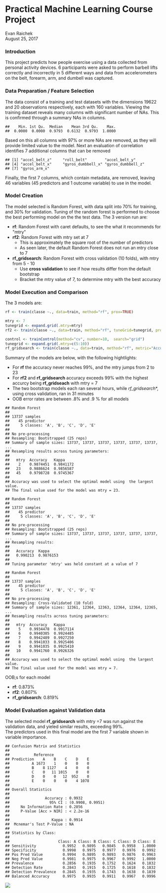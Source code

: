 # Practical Machine Learning Course Project
Evan Raichek  
August 25, 2017  




### Introduction
This project predicts how people exercise using a data collected from personal activity devices. 6 participants were asked to perform barbell lifts correctly and incorrectly in 5 different ways and data from accelerometers on the belt, forearm, arm, and dumbell was captured.

### Data Preparation / Feature Selection
The data consist of a training and test datasets with the dimensions 19622 and 20 observations respectively, each with 160 variables. Viewing the training dataset reveals many columns with significant number of NAs.  This is confirmed through a summary NAs in columns.


```
##    Min. 1st Qu.  Median    Mean 3rd Qu.    Max. 
##  0.0000  0.0000  0.9793  0.6132  0.9793  1.0000
```

Based on this all columns with 97% or more NAs are removed, as they will provide limited value to the model.  Next an evaluation of correlation identifies 7 additional columns that can be removed


```
## [1] "accel_belt_z"     "roll_belt"        "accel_belt_y"    
## [4] "accel_belt_x"     "gyros_dumbbell_x" "gyros_dumbbell_z"
## [7] "gyros_arm_x"
```
Finally, the first 7 columns, which contain metadata, are removed,  leaving 46 variables (45 predictors and 1 outcome variable) to use in the model.

### Model Creation
The model selected is Random Forest, with data split into 70% for training, and 30% for validation.  Tuning of the random forest is performed to choose the best performing model on the the test data.  The 3 version run are:  
  
- **rf**:  Random Forest with caret defaults, to see the what it recommends for "mtry" 
- **rf2**: Random Forest with mtry set at 7    
    * This is approximately the square root of the number of predictors  
    * As seen later, the default Random Forest does not run an mtry close to 7  
- **rf_gridsearch**: Random Forest with cross validation (10 folds), with mtry from 5 - 10  
    * Use **cross validation** to see if how results differ from the default bootstrap  
    * Bracket the mtry value of 7, to determine mtry with the best accuracy  

### Model Execution and Comparison
The 3 models are:


```r
rf <- train(classe ~., data=train, method="rf", prox=TRUE)

mtry <- 7
tunegrid <- expand.grid(.mtry=mtry)
rf2 <- train(classe ~., data=train, method="rf", tuneGrid=tunegrid, prox=TRUE)

control <- trainControl(method="cv", number=10,  search="grid")
tunegrid <- expand.grid(.mtry=c(5:10))
rf_gridsearch <- train(classe ~., data=train, method="rf", metric="Accuracy", tuneGrid=tunegrid, trControl=control)
```


Summary of the models are below, with the following hightlights:

- For **rf**  the accuracy never reaches 99%, and the mtry jumps from 2 to 23
- For **rf2** and **rf_gridsearch** accuracy exceeds 99% with the highest accurcy being **rf_gridseach** with mtry = 7
- The two bootstrap models each ran several hours, while *rf_gridsearch**, using cross validation, ran in 31 minutes
- OOB error rates are between .8% and .9 % for all models


```
## Random Forest 
## 
## 13737 samples
##    45 predictor
##     5 classes: 'A', 'B', 'C', 'D', 'E' 
## 
## No pre-processing
## Resampling: Bootstrapped (25 reps) 
## Summary of sample sizes: 13737, 13737, 13737, 13737, 13737, 13737, ... 
## Resampling results across tuning parameters:
## 
##   mtry  Accuracy   Kappa    
##    2    0.9874451  0.9841172
##   23    0.9886624  0.9856587
##   45    0.9798728  0.9745367
## 
## Accuracy was used to select the optimal model using  the largest value.
## The final value used for the model was mtry = 23.
```

```
## Random Forest 
## 
## 13737 samples
##    45 predictor
##     5 classes: 'A', 'B', 'C', 'D', 'E' 
## 
## No pre-processing
## Resampling: Bootstrapped (25 reps) 
## Summary of sample sizes: 13737, 13737, 13737, 13737, 13737, 13737, ... 
## Resampling results:
## 
##   Accuracy  Kappa    
##   0.990213  0.9876153
## 
## Tuning parameter 'mtry' was held constant at a value of 7
```

```
## Random Forest 
## 
## 13737 samples
##    45 predictor
##     5 classes: 'A', 'B', 'C', 'D', 'E' 
## 
## No pre-processing
## Resampling: Cross-Validated (10 fold) 
## Summary of sample sizes: 12361, 12364, 12363, 12364, 12364, 12365, ... 
## Resampling results across tuning parameters:
## 
##   mtry  Accuracy   Kappa    
##    5    0.9934478  0.9917114
##    6    0.9940305  0.9924485
##    7    0.9942489  0.9927250
##    8    0.9941033  0.9925406
##    9    0.9941035  0.9925410
##   10    0.9941760  0.9926326
## 
## Accuracy was used to select the optimal model using  the largest value.
## The final value used for the model was mtry = 7.
```
OOB;s for each model  

- **rf**: 0.873%  
- **rf2**: 0.807%  
- **rf_gridsearch**: 0.819%  

### Model Evaluation against Validation data
The selected model **rf_gridsearch** with mtry =7 was run against the validation data, and yieled similar results, exceeding 99%.  
The predictors used in this final model are the first 7 variable shown in variable importance.



```
## Confusion Matrix and Statistics
## 
##           Reference
## Prediction    A    B    C    D    E
##          A 1673    1    0    0    0
##          B    8 1127    4    0    0
##          C    0   11 1015    0    0
##          D    0    0   12  952    0
##          E    0    0    0    4 1078
## 
## Overall Statistics
##                                           
##                Accuracy : 0.9932          
##                  95% CI : (0.9908, 0.9951)
##     No Information Rate : 0.2856          
##     P-Value [Acc > NIR] : < 2.2e-16       
##                                           
##                   Kappa : 0.9914          
##  Mcnemar's Test P-Value : NA              
## 
## Statistics by Class:
## 
##                      Class: A Class: B Class: C Class: D Class: E
## Sensitivity            0.9952   0.9895   0.9845   0.9958   1.0000
## Specificity            0.9998   0.9975   0.9977   0.9976   0.9992
## Pos Pred Value         0.9994   0.9895   0.9893   0.9876   0.9963
## Neg Pred Value         0.9981   0.9975   0.9967   0.9992   1.0000
## Prevalence             0.2856   0.1935   0.1752   0.1624   0.1832
## Detection Rate         0.2843   0.1915   0.1725   0.1618   0.1832
## Detection Prevalence   0.2845   0.1935   0.1743   0.1638   0.1839
## Balanced Accuracy      0.9975   0.9935   0.9911   0.9967   0.9996
```

![](index_files/figure-html/modelvalidation-1.png)<!-- -->
